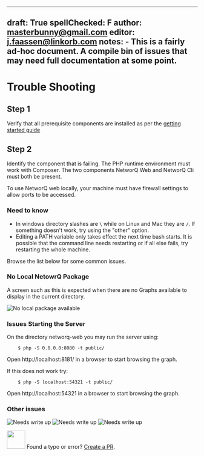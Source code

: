 
---
draft: True
spellChecked: F
author: masterbunny@gmail.com
editor: j.faassen@linkorb.com
notes: - This is a fairly ad-hoc document. A compile bin of issues that may need full documentation at some point.
---


# Trouble Shooting

## Step 1

Verify that all prerequisite components are installed as per the [getting started guide](getting-started.md)

## Step 2

Identify the component that is failing. The PHP runtime environment must work with Composer.
The two components NetworQ Web and NetworQ Cli must both be present.

To use NetworQ web locally, your machine must have firewall settings to allow ports to be accessed.

### Need to know

* In windows directory slashes are `\` while on Linux and Mac they are `/`. If something doesn't work, try using the "other" option. 
* Editing a PATH variable only takes effect the next time bash starts. It is possible that the command line needs restarting or if all else fails, try restarting the whole machine.


Browse the list below for some common issues.

### No Local NetowrQ Package

A screen such as this is expected when there are no Graphs available to display in the current directory.

![No local package available](/images/TS_NoPackage.PNG) 

### Issues Starting the Server

On the directory networq-web you may run the server using:

```
    $ php -S 0.0.0.0:8080 -t public/
```

Open http://localhost:8181/ in a browser to start browsing the graph.

If this does not work try:

```
	$ php -S localhost:54321 -t public/

```
Open http://localhost:54321 in a browser to start browsing the graph.

### Other issues

![Needs write up](/images/TS_ComposerError.PNG) 
![Needs write up](/images/TS_composerFail.PNG) 
![Needs write up](/images/TS_ComposerFail_PoorPHPLibSet.PNG) 

<img src="https://github.com/favicon.ico" width="48"> Found a typo or error? [Create a PR](https://github.com/networq/www.networq.io).








